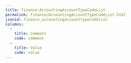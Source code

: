 ```yaml
---
title: finance:AccountingAccountTypeCodeList
permalink: finance/AccountingAccountTypeCodeList.html
jsonid: finance_accountingaccounttypecodelist
columns:
  - 
    title: Comment
    code: comment
  - 
    title: Value
    code: value
---
```

